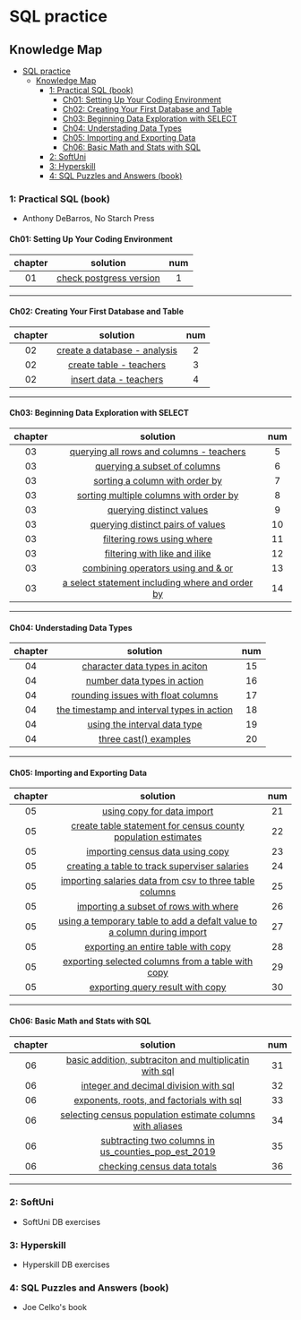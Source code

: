 # SQL practice

## Knowledge Map
- [SQL practice](#sql-practice)
  - [Knowledge Map](#knowledge-map)
    - [1: Practical SQL (book)](#1-practical-sql-book)
      - [Ch01: Setting Up Your Coding Environment](#ch01-setting-up-your-coding-environment)
      - [Ch02: Creating Your First Database and Table](#ch02-creating-your-first-database-and-table)
      - [Ch03: Beginning Data Exploration with SELECT](#ch03-beginning-data-exploration-with-select)
      - [Ch04: Understading Data Types](#ch04-understading-data-types)
      - [Ch05: Importing and Exporting Data](#ch05-importing-and-exporting-data)
      - [Ch06: Basic Math and Stats with SQL](#ch06-basic-math-and-stats-with-sql)
    - [2: SoftUni](#2-softuni)
    - [3: Hyperskill](#3-hyperskill)
    - [4: SQL Puzzles and Answers (book)](#4-sql-puzzles-and-answers-book)

### 1: Practical SQL (book)
- Anthony DeBarros, No Starch Press
#### Ch01: Setting Up Your Coding Environment
chapter|solution|num
:-:|:-:|:-:
01|[check postgress version](./practical-sql-anthony-debarros/ch01/listing01-01.sql)|1
<hr/>

#### Ch02: Creating Your First Database and Table
chapter|solution|num
:-:|:-:|:-:
02|[create a database - analysis](./practical-sql-anthony-debarros/ch02/listing_02-01.sql)|2
02|[create table - teachers](./practical-sql-anthony-debarros/ch02/listing_02-02.sql)|3
02|[insert data - teachers](./practical-sql-anthony-debarros/ch02/listing_02-03.sql)|4
<hr/>

#### Ch03: Beginning Data Exploration with SELECT
chapter|solution|num
:-:|:-:|:-:
03|[querying all rows and columns - teachers](./practical-sql-anthony-debarros/ch03/listing_03-01.sql)|5
03|[querying a subset of columns](./practical-sql-anthony-debarros/ch03/listing_03-02.sql)|6
03|[sorting a column with order by](./practical-sql-anthony-debarros/ch03/listing_03-03.sql)|7
03|[sorting multiple columns with order by](./practical-sql-anthony-debarros/ch03/listing_03-04.sql)|8
03|[querying distinct values](./practical-sql-anthony-debarros/ch03/listing_03-05.sql)|9
03|[querying distinct pairs of values](./practical-sql-anthony-debarros/ch03/listing_03-06.sql)|10
03|[filtering rows using where](./practical-sql-anthony-debarros/ch03/listing_03-07.sql)|11
03|[filtering with like and ilike](./practical-sql-anthony-debarros/ch03/listing_03-08.sql)|12
03|[combining operators using and & or](./practical-sql-anthony-debarros/ch03/listing_03-09.sql)|13
03|[a select statement including where and order by](./practical-sql-anthony-debarros/ch03/listing_03-10.sql)|14
<hr/>

#### Ch04: Understading Data Types
chapter|solution|num
:-:|:-:|:-:
04|[character data types in aciton](./practical-sql-anthony-debarros/ch04/listing_04-01.sql)|15
04|[number data types in action](./practical-sql-anthony-debarros/ch04/listing_04-02.sql)|16
04|[rounding issues with float columns](./practical-sql-anthony-debarros/ch04/listing_04-03.sql)|17
04|[the timestamp and interval types in action](./practical-sql-anthony-debarros/ch04/listing_04-04.sql)|18
04|[using the interval data type](./practical-sql-anthony-debarros/ch04/listing_04-05.sql)|19
04|[three cast() examples](./practical-sql-anthony-debarros/ch04/listing_04-06.sql)|20
<hr/>

#### Ch05: Importing and Exporting Data
chapter|solution|num
:-:|:-:|:-:
05|[using copy for data import](./practical-sql-anthony-debarros/ch05/listing_05-01.sql)|21
05|[create table statement for census county population estimates](./practical-sql-anthony-debarros/ch05/listing_05-02.sql)|22
05|[importing census data using copy](./practical-sql-anthony-debarros/ch05/listing_05-03.sql)|23
05|[creating a table to track superviser salaries](./practical-sql-anthony-debarros/ch05/listing_05-04.sql)|24
05|[importing salaries data from csv to three table columns](./practical-sql-anthony-debarros/ch05/listing_05-05.sql)|25
05|[importing a subset of rows with where](./practical-sql-anthony-debarros/ch05/listing_05-06.sql)|26
05|[using a temporary table to add a defalt value to a column during import](./practical-sql-anthony-debarros/ch05/listing_05-07.sql)|27
05|[exporting an entire table with copy](./practical-sql-anthony-debarros/ch05/listing_05-08.sql)|28
05|[exporting selected columns from a table with copy](./practical-sql-anthony-debarros/ch05/listing_05-09.sql)|29
05|[exporting query result with copy](./practical-sql-anthony-debarros/ch05/listing_05-10.sql)|30
<hr/>

#### Ch06: Basic Math and Stats with SQL
chapter|solution|num
:-:|:-:|:-:
06|[basic addition, subtraciton and multiplicatin with sql](./practical-sql-anthony-debarros/ch06/listing_06-01.sql)|31
06|[integer and decimal division with sql](./practical-sql-anthony-debarros/ch06/listing_06-02.sql)|32
06|[exponents, roots, and factorials with sql](./practical-sql-anthony-debarros/ch06/listing_06-03.sql)|33
06|[selecting census population estimate columns with aliases](./practical-sql-anthony-debarros/ch06/listing_06-04.sql)|34
06|[subtracting two columns in us_counties_pop_est_2019](./practical-sql-anthony-debarros/ch06/listing_06-05.sql)|35
06|[checking census data totals](./practical-sql-anthony-debarros/ch06/listing_06-06.sql)|36
<hr/>

<!-- #### Ch07: Joining Tables in a Relational Database <hr/>-->
<!-- #### Ch08: Table Design That Works for You <hr/> -->
<!-- #### Ch09: Extracting Information by Grouping and Summarizing <hr/> -->
<!-- #### Ch10: Inspecting and Modifying Data <hr/> -->
<!-- #### Ch11: Statistical Functions in SQL <hr/> -->
<!-- #### Ch12: Working with Dates and Times <hr/> -->
<!-- #### Ch13: Advanced Query Techniques <hr/> -->
<!-- #### Ch14: Mining Text to Find Meaningful Data <hr/> -->
<!-- #### Ch15: Analyzing Spatial Data with PostGIS <hr/> -->
<!-- #### Ch16: Working with JSON Data <hr/> -->
<!-- #### Ch17: Saving Time with Views, Functions, and Triggers <hr/> -->
<!-- #### Ch18: Using PostgreSQL from the Command Line <hr/> -->
<!-- #### Ch19: Maintaining Your Database <hr/> -->
<!-- #### Ch20: Telling Your Data's Story <hr/> -->

### 2: SoftUni
- SoftUni DB exercises

### 3: Hyperskill
- Hyperskill DB exercises

### 4: SQL Puzzles and Answers (book)
- Joe Celko's book
